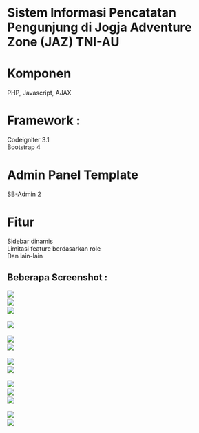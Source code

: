 # Sistem Informasi Pencatatan Pengunjung di Jogja Adventure Zone (JAZ) TNI-AU

# Komponen
PHP, Javascript, AJAX

# Framework :
Codeigniter 3.1 <br>
Bootstrap 4

# Admin Panel Template
SB-Admin 2

# Fitur
Sidebar dinamis <br>
Limitasi feature berdasarkan role <br>
Dan lain-lain

## Beberapa Screenshot : 
<img src="https://github.com/16110279/PRESENSI-JAZ-SKADIK-104/blob/master/screenshot/Home.png">&nbsp; <br>
<img src="https://github.com/16110279/PRESENSI-JAZ-SKADIK-104/blob/master/screenshot/Home(1).png">&nbsp; <br>
<img src="https://github.com/16110279/PRESENSI-JAZ-SKADIK-104/blob/master/screenshot/Home(2).png">&nbsp; <br>

<img src="https://github.com/16110279/PRESENSI-JAZ-SKADIK-104/blob/master/screenshot/Keperluan.png">&nbsp;<br>

<img src="https://github.com/16110279/PRESENSI-JAZ-SKADIK-104/blob/master/screenshot/Daftar%20Member.png">&nbsp; <br>
<img src="https://github.com/16110279/PRESENSI-JAZ-SKADIK-104/blob/master/screenshot/Detail%20Member.png">&nbsp; <br>

<img src="https://github.com/16110279/PRESENSI-JAZ-SKADIK-104/blob/master/screenshot/Daftar%20Pengunjung.png">&nbsp; <br>
<img src="https://github.com/16110279/PRESENSI-JAZ-SKADIK-104/blob/master/screenshot/Daftar%20Pengunjung(1).png">&nbsp; <br>

<img src="https://github.com/16110279/PRESENSI-JAZ-SKADIK-104/blob/master/screenshot/Management%20User.png">&nbsp; <br>
<img src="https://github.com/16110279/PRESENSI-JAZ-SKADIK-104/blob/master/screenshot/Menu%20Management.png">&nbsp; <br>
<img src="https://github.com/16110279/PRESENSI-JAZ-SKADIK-104/blob/master/screenshot/Submenu%20Management.png">&nbsp; <br>

<img src="https://github.com/16110279/PRESENSI-JAZ-SKADIK-104/blob/master/screenshot/Role%20Access.png">&nbsp; <br>
<img src="https://github.com/16110279/PRESENSI-JAZ-SKADIK-104/blob/master/screenshot/Role.png">
